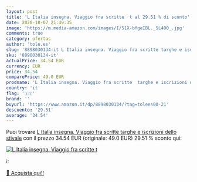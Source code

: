 ```yaml
---
layout: post
title: 'L Italia insegna. Viaggio fra scritte  t al 29.51 % di sconto'
date: 2020-10-07 21:49:35
image: 'https://m.media-amazon.com/images/I/51X-bfgeIBL._SL400_.jpg'
comments: true
category: ofertas
author: 'tole.es'
slug: '8898030134-it L Italia insegna. Viaggio fra scritte targhe e iscrizioni...'
sku: '8898030134-it'
actualPrice: 34.54 EUR
currency: EUR
price: 34.54
comparePrice: 49.0 EUR
prodname: 'L Italia insegna. Viaggio fra scritte  targhe e iscrizioni dello stivale'
country: 'it'
flag: '🇮🇹'
brand: ''
buyurl: 'https://www.amazon.it/dp/8898030134/?tag=tolees00-21'
descuento: '29.51'
average: '34.54'
---
```


Puoi trovare [L Italia insegna. Viaggio fra scritte  targhe e iscrizioni dello stivale](https://www.amazon.it/dp/8898030134/?tag=tolees00-21) con il prezzo 34.54 EUR (originale: 49.0 EUR) 29.51 % sconto qui:

[![L Italia insegna. Viaggio fra scritte  t](https://m.media-amazon.com/images/I/51X-bfgeIBL._SL400_.jpg)](https://www.amazon.it/dp/8898030134/?tag=tolees00-21)

ℹ️:


[🛒 Acquista qui!!](https://www.amazon.it/dp/8898030134/?tag=tolees00-21)
